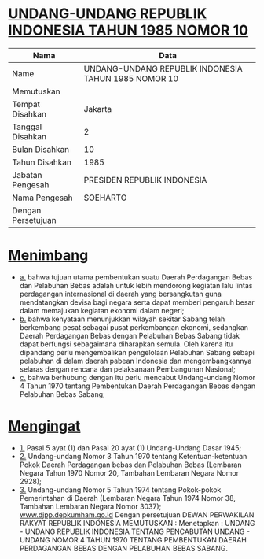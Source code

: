 # [UNDANG-UNDANG REPUBLIK INDONESIA TAHUN 1985 NOMOR 10](http://example.org/legal/document/uu/1985/10)

| Nama | Data |
| ------ | ----- |
|Name|UNDANG-UNDANG REPUBLIK INDONESIA TAHUN 1985 NOMOR 10|
|Memutuskan||
|Tempat Disahkan|Jakarta|
|Tanggal Disahkan|2|
|Bulan Disahkan|10|
|Tahun Disahkan|1985|
|Jabatan Pengesah|PRESIDEN REPUBLIK INDONESIA|
|Nama Pengesah|SOEHARTO|
|Dengan Persetujuan||
# [Menimbang](http://example.org/legal/document/uu/1985/10/menimbang)

* [a.](http://example.org/legal/document/uu/1985/10/menimbang/point/a) bahwa tujuan utama pembentukan suatu Daerah Perdagangan Bebas dan Pelabuhan Bebas adalah untuk lebih mendorong kegiatan lalu lintas perdagangan internasional di daerah yang bersangkutan guna mendatangkan devisa bagi negara serta dapat memberi pengaruh besar dalam memajukan kegiatan ekonomi dalam negeri;
* [b.](http://example.org/legal/document/uu/1985/10/menimbang/point/b) bahwa kenyataan menunjukkan wilayah sekitar Sabang telah berkembang pesat sebagai pusat perkembangan ekonomi, sedangkan Daerah Perdagangan Bebas dengan Pelabuhan Bebas Sabang tidak dapat berfungsi sebagaimana diharapkan semula. Oleh karena itu dipandang perlu mengembalikan pengelolaan Pelabuhan Sabang sebapi pelabuhan di dalam daerah pabean Indonesia dan mengembangkannya selaras dengan rencana dan pelaksanaan Pembangunan Nasional;
* [c.](http://example.org/legal/document/uu/1985/10/menimbang/point/c) bahwa berhubung dengan itu perlu mencabut Undang-undang Nomor 4 Tahun 1970 tentang Pembentukan Daerah Perdagangan Bebas dengan Pelabuhan Bebas Sabang;
# [Mengingat](http://example.org/legal/document/uu/1985/10/mengingat)

* [1.](http://example.org/legal/document/uu/1985/10/mengingat/point/0001) Pasal 5 ayat (1) dan Pasal 20 ayat (1) Undang-Undang Dasar 1945;
* [2.](http://example.org/legal/document/uu/1985/10/mengingat/point/0002) Undang-undang Nomor 3 Tahun 1970 tentang Ketentuan-ketentuan Pokok Daerah Perdagangan bebas dan Pelabuhan Bebas (Lembaran Negara Tahun 1970 Nomor 20, Tambahan Lembaran Negara Nomor 2928);
* [3.](http://example.org/legal/document/uu/1985/10/mengingat/point/0003) Undang-undang Nomor 5 Tahun 1974 tentang Pokok-pokok Pemerintahan di Daerah (Lembaran Negara Tahun 1974 Nomor 38, Tambahan Lembaran Negara Nomor 3037); www.djpp.depkumham.go.id Dengan persetujuan DEWAN PERWAKILAN RAKYAT REPUBLIK INDONESIA MEMUTUSKAN : Menetapkan : UNDANG - UNDANG REPUBLIK INDONESIA TENTANG PENCABUTAN UNDANG - UNDANG NOMOR 4 TAHUN 1970 TENTANG PEMBENTUKAN DAERAH PERDAGANGAN BEBAS DENGAN PELABUHAN BEBAS SABANG.
